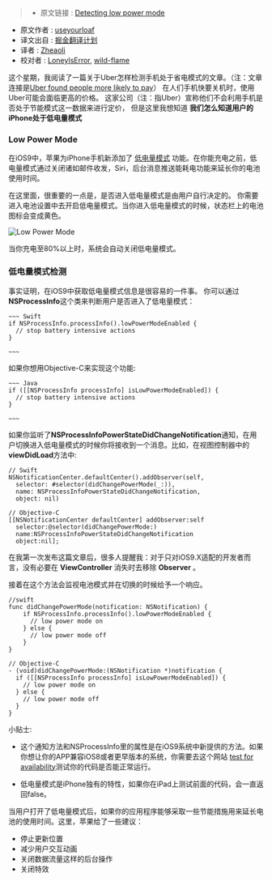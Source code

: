>* 原文链接 : [Detecting low power mode](http://useyourloaf.com/blog/detecting-low-power-mode/)
* 原文作者 : [useyourloaf](http://useyourloaf.com/)
* 译文出自 : [掘金翻译计划](https://github.com/xitu/gold-miner)
* 译者 : [Zheaoli](https://github.com/Zheaoli)
* 校对者 : [LoneyIsError](https://github.com/LoneyIsError), [wild-flame](https://github.com/wild-flame)


这个星期，我阅读了一篇关于Uber怎样检测手机处于省电模式的文章。（注：文章连接是[Uber found people more likely to pay](http://www.npr.org/2016/05/17/478266839/this-is-your-brain-on-uber)） 在人们手机快要关机时，使用Uber可能会面临更高的价格。 这家公司（注：指Uber）宣称他们不会利用手机是否处于节能模式这一数据来进行定价， 但是这里我想知道 **我们怎么知道用户的iPhone处于低电量模式**


### Low Power Mode

在iOS9中，苹果为iPhone手机新添加了 [低电量模式](https://support.apple.com/en-gb/HT205234) 功能。在你能充电之前，低电量模式通过关闭诸如邮件收发，Siri，后台消息推送能耗电功能来延长你的电池使用时间。

在这里面，很重要的一点是，是否进入低电量模式是由用户自行决定的。 你需要进入电池设置中去开启低电量模式。当你进入低电量模式的时候，状态栏上的电池图标会变成黄色。

![Low Power Mode](http://ww3.sinaimg.cn/large/72f96cbajw1f4dvuztcnej20m80et0u9)

当你充电至80%以上时，系统会自动关闭低电量模式。

### 低电量模式检测

事实证明，在iOS9中获取低电量模式信息是很容易的一件事。 你可以通过**NSProcessInfo**这个类来判断用户是否进入了低电量模式：

    ~~~ Swift
    if NSProcessInfo.processInfo().lowPowerModeEnabled {
      // stop battery intensive actions
    }

    ~~~

如果你想用Objective-C来实现这个功能:

    ~~~ Java
    if ([[NSProcessInfo processInfo] isLowPowerModeEnabled]) {
      // stop battery intensive actions
    }

    ~~~

如果你监听了**NSProcessInfoPowerStateDidChangeNotification**通知，在用户切换进入低电量模式的时候你将接收到一个消息。比如，在视图控制器中的**viewDidLoad**方法中:

    // Swift
    NSNotificationCenter.defaultCenter().addObserver(self,
      selector: #selector(didChangePowerMode(_:)),
      name: NSProcessInfoPowerStateDidChangeNotification,
      object: nil)

    // Objective-C
    [[NSNotificationCenter defaultCenter] addObserver:self
      selector:@selector(didChangePowerMode:)
      name:NSProcessInfoPowerStateDidChangeNotification
      object:nil];

在我第一次发布这篇文章后，很多人提醒我：对于只对iOS9.X适配的开发者而言，没有必要在 **ViewController** 消失时去移除 **Observer** 。

接着在这个方法会监视电池模式并在切换的时候给予一个响应。

    //swift
    func didChangePowerMode(notification: NSNotification) {
        if NSProcessInfo.processInfo().lowPowerModeEnabled {
          // low power mode on
        } else {
          // low power mode off
        }
    }

    // Objective-C
    - (void)didChangePowerMode:(NSNotification *)notification {
      if ([[NSProcessInfo processInfo] isLowPowerModeEnabled]) {
        // low power mode on
      } else {
        // low power mode off
      }
    }

小贴士:

*   这个通知方法和NSProcessInfo里的属性是在iOS9系统中新提供的方法。如果你想让你的APP兼容iOS8或者更早版本的系统，你需要去这个网站 [test for availability](http://useyourloaf.com/blog/checking-api-availability-with-swift/)测试你的代码是否能正常运行。

*   低电量模式是iPhone独有的特性，如果你在iPad上测试前面的代码，会一直返回false。


当用户打开了低电量模式后，如果你的应用程序能够采取一些节能措施用来延长电池的使用时间。这里，苹果给了一些建议：



*   停止更新位置
*   减少用户交互动画
*   关闭数据流量这样的后台操作
*   关闭特效
